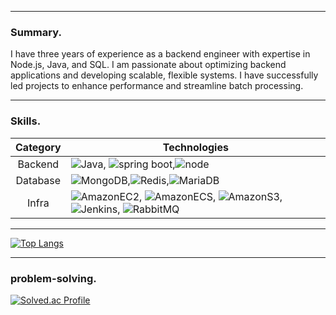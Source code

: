 ----
### Summary.

I have three years of experience as a backend engineer with expertise in Node.js, Java, and SQL. I am passionate about optimizing backend applications and developing scalable, flexible systems. I have successfully led projects to enhance performance and streamline batch processing.

----
### Skills.
| <center>Category</center> | Technologies|
|:----------:|----------------------------------------------------------|
| Backend  | ![Java](https://img.shields.io/badge/Java-007396?style=for-the-badge&logo=OpenJDK&logoColor=ffffff), ![spring boot](https://img.shields.io/badge/springboot-6DB33F?style=for-the-badge&logo=springboot&logoColor=white),![node](https://img.shields.io/badge/-Node.js-43853D?style=for-the-badge&logo=node.js&logoColor=ffffff) |
| Database | ![MongoDB](https://img.shields.io/badge/MongoDB-47A248?style=for-the-badge&logo=MongoDB&logoColor=ffffff),![Redis](https://img.shields.io/badge/Redis-DC382D?style=for-the-badge&logo=Redis&logoColor=ffffff),![MariaDB](https://img.shields.io/badge/MariaDB-003545?style=for-the-badge&logo=MariaDB&logoColor=ffffff) |
| Infra   | ![AmazonEC2](https://img.shields.io/badge/AmazonEC2-FF9900?style=for-the-badge&logo=AmazonEC2&logoColor=ffffff), ![AmazonECS](https://img.shields.io/badge/AmazonECS-FF9900?style=for-the-badge&logo=AmazonECS&logoColor=ffffff), ![AmazonS3](https://img.shields.io/badge/AmazonS3-569A31?style=for-the-badge&logo=AmazonS3&logoColor=ffffff), ![Jenkins](https://img.shields.io/badge/Jenkins-D24939?style=for-the-badge&logo=Jenkins&logoColor=ffffff), ![RabbitMQ](https://img.shields.io/badge/RabbitMQ-FF6600?style=for-the-badge&logo=RabbitMQ&logoColor=white)

----
[![Top Langs](https://github-readme-stats.vercel.app/api/top-langs/?username=juhwano&layout=donut&hide=jupyter%20notebook,css,html,scss,dockerfile)](https://github.com/anuraghazra/github-readme-stats)

----
### problem-solving.
[![Solved.ac Profile](http://mazassumnida.wtf/api/v2/generate_badge?boj=calculus9006)](https://solved.ac/calculus9006/)
